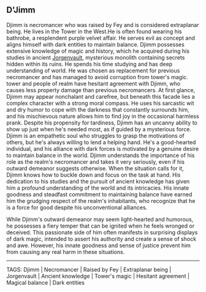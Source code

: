 ## D'Jimm

Djimm is necromancer who was raised by Fey and is considered extraplanar being. He lives in the Tower in the West.He is often found 
wearing his bathrobe, a resplendent purple velvet affair. He serves evil as concept and aligns himself with dark entities to maintain 
balance. Djimm possesses extensive knowledge of magic and history, which he acquired during his studies in ancient [Jorgenvault](../Places/Jorgenvault.md), 
mysterious monolith containing secrets hidden within its ruins. He spends his time studying and has deep understanding of world. He was 
chosen as replacement for previous necromancer and has managed to avoid corruption from tower's magic. tower and people of realm have 
hesitant agreement with Djimm, who causes less property damage than previous necromancers. At first glance, Djimm may appear nonchalant 
and carefree, but beneath this facade lies a complex character with a strong moral compass. He uses his sarcastic wit and dry humor to 
cope with the darkness that constantly surrounds him, and his mischievous nature allows him to find joy in the occasional harmless 
prank. Despite his propensity for tardiness, Djimm has an uncanny ability to show up just when he's needed most, as if guided by a 
mysterious force. Djimm is an empathetic soul who struggles to grasp the motivations of others, but he's always willing to lend a 
helping hand. He's a good-hearted individual, and his alliance with dark forces is motivated by a genuine desire to maintain balance in 
the world. Djimm understands the importance of his role as the realm's necromancer and takes it very seriously, even if his outward 
demeanor suggests otherwise.
When the situation calls for it, Djimm knows how to buckle down and focus on the task at hand. His dedication to his studies and the pursuit of ancient knowledge has given him a profound understanding of the world and its intricacies. His innate goodness and steadfast commitment to maintaining balance have earned him the grudging respect of the realm's inhabitants, who recognize that he is a force for good despite his unconventional alliances.

While Djimm's outward demeanor may seem light-hearted and humorous, he possesses a fiery temper that can be ignited when he feels wronged or deceived. This passionate side of him often manifests in surprising displays of dark magic, intended to assert his authority and create a sense of shock and awe. However, his innate goodness and sense of justice prevent him from causing any real harm in these situations.


---
TAGS: Djimm | Necromancer | Raised by Fey | Extraplanar being | Jorgenvault | Ancient knowledge | Tower's magic | Hesitant agreement | Magical balance | Dark entities

